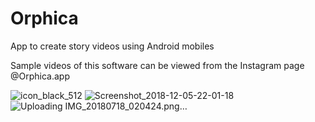# Orphica
App to create story videos using Android mobiles

Sample videos of this software can be viewed from the Instagram page @Orphica.app

![icon_black_512](https://user-images.githubusercontent.com/29949117/137633107-636d7da2-5743-473b-8cd2-d9a00b8d0ac8.jpg)
![Screenshot_2018-12-05-22-01-18](https://user-images.githubusercontent.com/29949117/137633113-922e6c9e-0c12-49be-b6fc-a068710e7d1f.png)
![Uploading IMG_20180718_020424.png…]()
